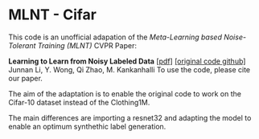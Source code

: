 # MLNT - Cifar

This code is an unofficial adapation of the *Meta-Learning based Noise-Tolerant Training (MLNT)* CVPR Paper:

**Learning to Learn from Noisy Labeled Data**
 <a href="https://arxiv.org/pdf/1812.05214.pdf">[pdf]</a>
  <a href="https://github.com/LiJunnan1992/MLNT">[original code github]</a>  
Junnan Li, Y. Wong, Qi Zhao, M. Kankanhalli
To use the code, please cite our paper.


The aim of the adaptation is to enable the original code to work on the Cifar-10 dataset instead of the Clothing1M.  

The main differences are importing a resnet32 and adapting the model to enable an optimum synthethic label generation.
